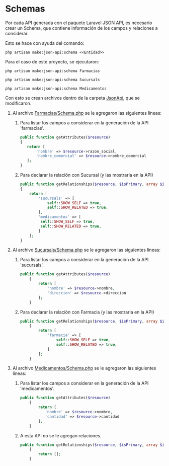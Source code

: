 # Schemas

Por cada API generada con el paquete Laravel JSON API, es necesario crear un Schema, que contiene información de los campos y relaciones a considerar.

Esto se hace con ayuda del comando: 

`php artisan make:json-api:schema <<Entidad>>`

Para el caso de este proyecto, se ejecutaron: 

`php artisan make:json-api:schema Farmacias`

`php artisan make:json-api:schema Sucursals`

`php artisan make:json-api:schema Medicamentos`

Con esto se crean archivos dentro de la carpeta [JsonApi](../../app/JsonApi), que se modificaron. 

1) Al archivo [Farmacias/Schema.php](../../app/JsonApi/Farmacias/Schema.php) se le agregaron las siguientes líneas: 

    1) Para listar los campos a considerar en la generación de la API 'farmacias'.
    
        ```php
        public function getAttributes($resource)
        {
           return [
               'nombre' => $resource->razon_social,
               'nombre_comercial' => $resource->nombre_comercial
           ];
        }
        ```
    1) Para declarar la relación con Sucursal (y las mostrarla en la API)
        ```php
       public function getRelationships($resource, $isPrimary, array $includeRelationships)
        {
            return [
                'sucursals' => [
                    self::SHOW_SELF => true,
                    self::SHOW_RELATED => true,
                ],
                'medicamentos' => [
                 self::SHOW_SELF => true,
                 self::SHOW_RELATED => true,
                ]
            ];
        }
       ```

1)  Al archivo [Sucursals/Schema.php](../../app/JsonApi/Sucursals/Schema.php) se le agregaron las siguientes líneas: 
    1) Para listar los campos a considerar en la generación de la API 'sucursals'.
        ```php
        public function getAttributes($resource)
            {
                return [
                    'nombre' => $resource->nombre,
                    'direccion' => $resource->direccion
                ];
            }
        ```
    1) Para declarar la relación con Farmacia (y las mostrarla en la API)
        ```php
        public function getRelationships($resource, $isPrimary, array $includeRelationships)
            {
                return [
                    'farmacia' => [
                        self::SHOW_SELF => true,
                        self::SHOW_RELATED => true,
                    ]
                ];
            }
       ```

1)  Al archivo [Medicamentos/Schema.php](../../app/JsonApi/Medicamentos/Schema.php) se le agregaron las siguientes líneas: 
    1) Para listar los campos a considerar en la generación de la API 'medicamentos'.
        ```php
        public function getAttributes($resource)
            {
                return [
                   'nombre' => $resource->nombre,
                   'cantidad' => $resource->cantidad
                ];
            }
        ```
    1) A esta API no se le agregan relaciones.
        ```php
        public function getRelationships($resource, $isPrimary, array $includeRelationships)
            {
                return [];
            }
        ```

